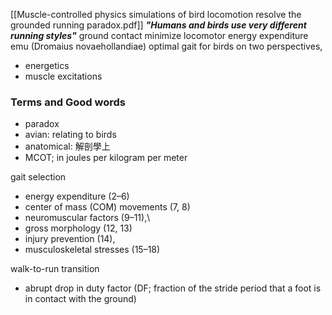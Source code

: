 [[Muscle-controlled physics simulations of bird locomotion resolve the grounded running paradox.pdf]]
***"Humans and birds use very different running styles"***
ground contact
minimize locomotor energy expenditure
emu (Dromaius novaehollandiae)
optimal gait for birds on two perspectives, 
- energetics
- muscle excitations
### Terms and Good words
- paradox
- avian: relating to birds
- anatomical: 解剖學上
- MCOT; in joules per kilogram per meter

gait selection
- energy expenditure (2–6)
- center of mass (COM) movements (7, 8)
- neuromuscular factors (9–11),\
- gross morphology (12, 13)
- injury prevention (14),
- musculoskeletal stresses (15–18)

walk-­to-­run transition
- abrupt drop in duty factor (DF; fraction of the stride period that a
foot is in contact with the ground)